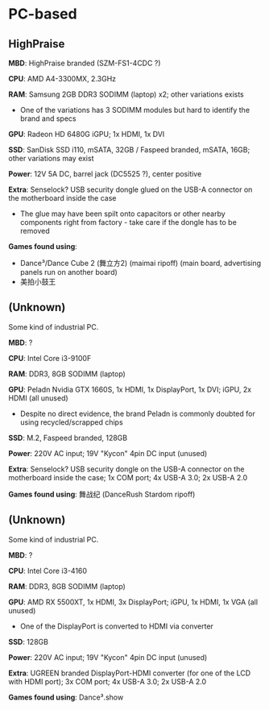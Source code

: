 # PC-based

## HighPraise

**MBD**: HighPraise branded (SZM-FS1-4CDC ?)

**CPU**: AMD A4-3300MX, 2.3GHz

**RAM**: Samsung 2GB DDR3 SODIMM (laptop) x2; other variations exists
* One of the variations has 3 SODIMM modules but hard to identify the brand and specs

**GPU**: Radeon HD 6480G iGPU; 1x HDMI, 1x DVI

**SSD**: SanDisk SSD i110, mSATA, 32GB / Faspeed branded, mSATA, 16GB; other variations may exist

**Power**: 12V 5A DC, barrel jack (DC5525 ?), center positive

**Extra**: Senselock? USB security dongle glued on the USB-A connector on the motherboard inside the case
* The glue may have been spilt onto capacitors or other nearby components right from factory - take care if the dongle has to be removed

**Games found using**: 
* Dance³/Dance Cube 2 (舞立方2) (maimai ripoff) (main board, advertising panels run on another board)
* 美拍小鼓王

## (Unknown)

Some kind of industrial PC.

**MBD**: ?

**CPU**: Intel Core i3-9100F

**RAM**: DDR3, 8GB SODIMM (laptop)

**GPU**: Peladn Nvidia GTX 1660S, 1x HDMI, 1x DisplayPort, 1x DVI; iGPU, 2x HDMI (all unused)
* Despite no direct evidence, the brand Peladn is commonly doubted for using recycled/scrapped chips

**SSD**: M.2, Faspeed branded, 128GB

**Power**: 220V AC input; 19V "Kycon" 4pin DC input (unused)

**Extra**: Senselock? USB security dongle on the USB-A connector on the motherboard inside the case; 1x COM port; 4x USB-A 3.0; 2x USB-A 2.0 

**Games found using**: 舞战纪 (DanceRush Stardom ripoff)

## (Unknown)

Some kind of industrial PC.

**MBD**: ?

**CPU**: Intel Core i3-4160

**RAM**: DDR3, 8GB SODIMM (laptop)

**GPU**: AMD RX 5500XT, 1x HDMI, 3x DisplayPort; iGPU, 1x HDMI, 1x VGA (all unused)
* One of the DisplayPort is converted to HDMI via converter

**SSD**: 128GB

**Power**: 220V AC input; 19V "Kycon" 4pin DC input (unused)

**Extra**: UGREEN branded DisplayPort-HDMI converter (for one of the LCD with HDMI port); 3x COM port; 4x USB-A 3.0; 2x USB-A 2.0 

**Games found using**: Dance³.show
